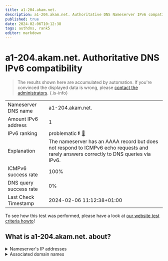 ```yaml
---
title: a1-204.akam.net.
description: a1-204.akam.net. Authoritative DNS Nameserver IPv6 compatibility
published: true
date: 2024-02-06T10:12:38
tags: authdns, rank5
editor: markdown
---
```


# a1-204.akam.net. Authoritative DNS IPv6 compatibility

> The results shown here are accumulated by automation. If you're convinced the displayed data is wrong, please [contact the administrators](/howto/chat). 
{.is-info}




|   |   |
| - | - |
| Nameserver DNS name | a1-204.akam.net.
| Amount IPv6 address | 1
| IPv6 ranking | problematic :arrow_double_down: [🔗](/howto/ranking) |
| Explanation | The nameserver has an AAAA record but does not respond to ICMPv6 echo requests and rarely answers correctly to DNS queries via IPv6. |
| ICMPv6 success rate | 100%|
| DNS query success rate | 0% |
| Last Check Timestamp | 2024-02-06 11:12:38+01:00 |

To see how this test was performed, please have a look at [our website test criteria howto](/howto/testcriteria/authdns)!


## What is a1-204.akam.net. about?




<details>
<summary>Nameserver's IP addresses</summary>

2600:1401:2::cc

</details>



<details>
<summary>Associated domain names</summary>

www.dailymail.co.uk

</details>
